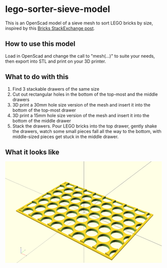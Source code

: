 # lego-sorter-sieve-model
This is an OpenScad model of a sieve mesh to sort LEGO bricks by size, inspired by this [Bricks StackExchange post](https://bricks.stackexchange.com/a/1652).

## How to use this model
Load in OpenScad and change the call to "mesh(...)" to suite your needs, then export into STL and print on your 3D printer.

## What to do with this
1. Find 3 stackable drawers of the same size
2. Cut out rectangular holes in the bottom of the top-most and the middle drawers
3. 3D print a 30mm hole size version of the mesh and insert it into the bottom of the top-most drawer
4. 3D print a 15mm hole size version of the mesh and insert it into the bottom of the middle drawer
5. Stack the drawers. Pour LEGO bricks into the top drawer, gently shake the drawers, watch some small pieces fall all the way to the bottom, with middle-sized pieces get stuck in the middle drawer.

## What it looks like
![image of the mesh](hex-mesh-30mm-holes.png)
